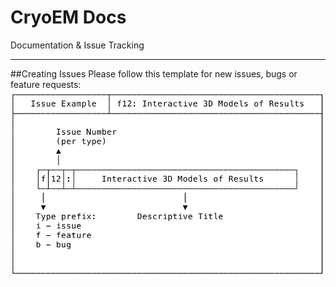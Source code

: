 # CryoEM Docs
Documentation &amp; Issue Tracking
***

##Creating Issues
Please follow this template for new issues, bugs or feature requests:  
![Issue Title Template](./Issue-Title.svg?raw=true)
